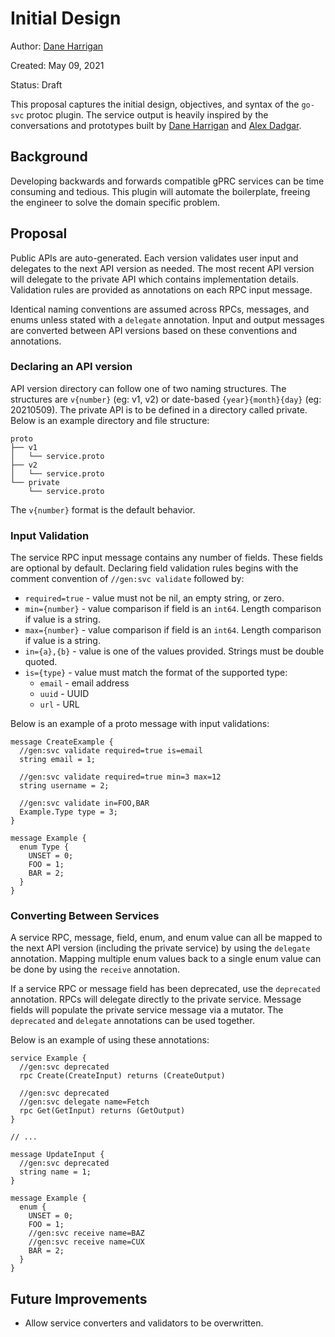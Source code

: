 # Initial Design

Author: [Dane Harrigan](https://github.com/dane)

Created: May 09, 2021

Status: Draft

This proposal captures the initial design, objectives, and syntax of the
`go-svc` protoc plugin. The service output is heavily inspired by the
conversations and prototypes built by [Dane Harrigan](https://github.com/dane)
and [Alex Dadgar](https://github.com/dadgar).

## Background

Developing backwards and forwards compatible gPRC services can be time consuming
and tedious. This plugin will automate the boilerplate, freeing the engineer to
solve the domain specific problem.

## Proposal

Public APIs are auto-generated. Each version validates user input and delegates
to the next API version as needed. The most recent API version will delegate to
the private API which contains implementation details. Validation rules are
provided as annotations on each RPC input message.

Identical naming conventions are assumed across RPCs, messages, and enums unless
stated with a `delegate` annotation. Input and output messages are converted
between API versions based on these conventions and annotations.

### Declaring an API version

API version directory can follow one of two naming structures. The structures
are `v{number}` (eg: v1, v2) or date-based `{year}{month}{day}` (eg: 20210509).
The private API is to be defined in a directory called private. Below is an
example directory and file structure:

```
proto
├── v1
│   └── service.proto
├── v2
│   └── service.proto
└── private
    └── service.proto
```

The `v{number}` format is the default behavior.

### Input Validation

The service RPC input message contains any number of fields. These fields are
optional by default. Declaring field validation rules begins with the comment
convention of `//gen:svc validate` followed by:

* `required=true` - value must not be nil, an empty string, or zero.
* `min={number}` - value comparison if field is an `int64`. Length comparison if
  value is a string.
* `max={number}` - value comparison if field is an `int64`. Length comparison if
  value is a string.
* `in={a},{b}` - value is one of the values provided. Strings must be double
  quoted.
* `is={type}` - value must match the format of the supported type:
  * `email` - email address
  * `uuid` - UUID
  * `url` - URL

Below is an example of a proto message with input validations:

```
message CreateExample {
  //gen:svc validate required=true is=email
  string email = 1;

  //gen:svc validate required=true min=3 max=12
  string username = 2;

  //gen:svc validate in=FOO,BAR
  Example.Type type = 3;
}

message Example {
  enum Type {
    UNSET = 0;
    FOO = 1;
    BAR = 2;
  }
}
```

### Converting Between Services

A service RPC, message, field, enum, and enum value can all be mapped to the
next API version (including the private service) by using the `delegate`
annotation. Mapping multiple enum values back to a single enum value can be done
by using the `receive` annotation.

If a service RPC or message field has been deprecated, use the `deprecated`
annotation. RPCs will delegate directly to the private service. Message fields
will populate the private service message via a mutator. The `deprecated` and
`delegate` annotations can be used together.

Below is an example of using these annotations:

```
service Example {
  //gen:svc deprecated
  rpc Create(CreateInput) returns (CreateOutput)

  //gen:svc deprecated
  //gen:svc delegate name=Fetch
  rpc Get(GetInput) returns (GetOutput)
}

// ...

message UpdateInput {
  //gen:svc deprecated
  string name = 1;
}

message Example {
  enum {
    UNSET = 0;
    FOO = 1;
    //gen:svc receive name=BAZ
    //gen:svc receive name=CUX
    BAR = 2;
  }
}
```

## Future Improvements

* Allow service converters and validators to be overwritten.
